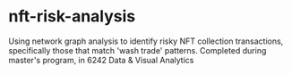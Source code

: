 # nft-risk-analysis
Using network graph analysis to identify risky NFT collection transactions, specifically those that match 'wash trade' patterns. Completed during master's program, in 6242 Data &amp; Visual Analytics
